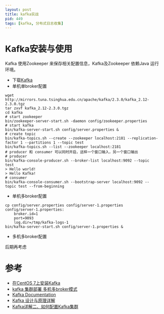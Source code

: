 ```yaml
---
layout: post
title: kafka实战
pid: 449
tags: [kafka, 分布式日志收集]
---
```


# Kafka安装与使用

Kafka 使用Zookeeper 来保存相关配置信息，Kafka及Zookeeper 依赖Java 运行环境。

+ 下载[Kafka](http://kafka.apache.org/downloads.html)
+ 单机单broker配置

```shell
wget http://mirrors.tuna.tsinghua.edu.cn/apache/kafka/2.3.0/kafka_2.12-2.3.0.tgz
tar zxvf kafka_2.12-2.3.0.tgz
cd kafka
# start zookeeper
bin/zookeeper-server-start.sh -daemon config/zookeeper.properties
# start kafka
bin/kafka-server-start.sh config/server.properties &
# create topic
bin/kafka-topics.sh --create --zookeeper localhost:2181 --replication-factor 1 --partitions 1 --topic test
bin/kafka-topics.sh --list --zookeeper localhost:2181
# producer 和 consumer 可以同时开启，这样一个窗口输入，另一个窗口输出
# producer
bin/kafka-console-producer.sh --broker-list localhost:9092 --topic test
> Hello world!
> Hello Kafka!
# consumer
bin/kafka-console-consumer.sh --bootstrap-server localhost:9092 --topic test --from-beginning
```

+ 单机多broker配置

```shell
cp config/server.properties config/server-1.properties
config/server-1.properties:
    broker.id=1
    port=9093
    log.dir=/tmp/kafka-logs-1
bin/kafka-server-start.sh config/server-1.properties &
```
+ 多机多broker配置

后期再考虑

# 参考
+ [在CentOS 7上安装Kafka](https://www.mtyun.com/library/how-to-install-kafka-on-centos7)
+ [kafka 集群部署 多机多broker模式](https://www.cnblogs.com/jicki/p/5548526.html)
+ [Kafka Documentation](http://kafka.apache.org/documentation.html)
+ [Kafka 设计与原理详解](https://blog.csdn.net/suifeng3051/article/details/48053965)
+ [Kafka详解二、如何配置Kafka集群](https://blog.csdn.net/suifeng3051/article/details/38321043)